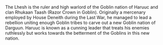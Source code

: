 The Lhesh is the ruler and high warlord of the Goblin nation of Haruuc and clan Rhukaan Taash (Razor Crown in Goblin).
Originally a mercenary employed by House Deneith during the Last War, he managed to lead a rebellion uniting enough Goblin tribes to carve out a new Goblin nation of Darguun.
Haruuc is known as a cunning leader that treats his enemies ruthlessly but works towards the betterment of the Goblins in this new nation.